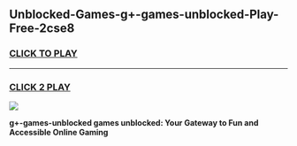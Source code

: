 
## Unblocked-Games-g+-games-unblocked-Play-Free-2cse8
<h3>
<a href="https://premium76.site?title=g+-games-unblocked&ref=23A">CLICK TO PLAY</a></h3>
<hr>

<h3>
<a href="https://premium76.site?title=g+-games-unblocked&ref=23A">CLICK 2 PLAY</a>
  
</h3>

<a href="https://premium76.site?title=g+-games-unblocked&ref=23A"><img src="https://clearcache.store/games.png"></a>


**g+-games-unblocked games unblocked: Your Gateway to Fun and Accessible Online Gaming**
